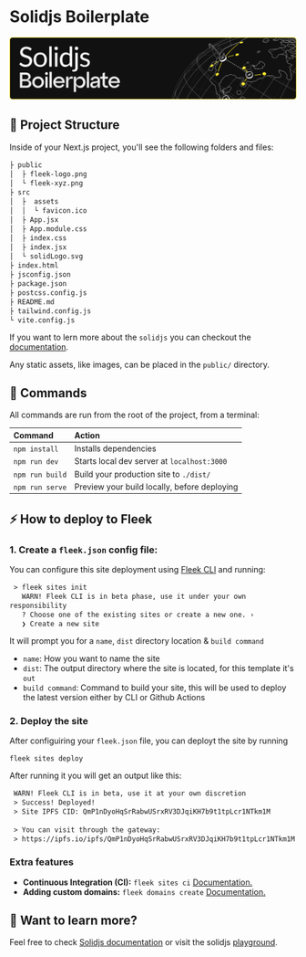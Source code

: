 # Solidjs Boilerplate
![Solid Boilerplate](./src/assets/fleek-solidjs.png)


## 🚀 Project Structure

Inside of your Next.js project, you'll see the following folders and files:

```
├ public
│  ├ fleek-logo.png
│  └ fleek-xyz.png
├ src
│  ├  assets
│  │  └ favicon.ico
│  ├ App.jsx
│  ├ App.module.css
│  ├ index.css
│  ├ index.jsx
│  └ solidLogo.svg
├ index.html
├ jsconfig.json
├ package.json
├ postcss.config.js
├ README.md
├ tailwind.config.js
└ vite.config.js

```

If you want to lern more about the `solidjs` you can checkout the [ documentation](https://docs.solidjs.com/).

Any static assets, like images, can be placed in the `public/` directory.


## 🧞 Commands

All commands are run from the root of the project, from a terminal:

| Command                | Action                                           |
| :--------------------- | :----------------------------------------------- |
| `npm install`          | Installs dependencies                            |
| `npm run dev`          | Starts local dev server at `localhost:3000`      |
| `npm run build`        | Build your production site to `./dist/`          |
| `npm run serve`      | Preview your build locally, before deploying     |

## ⚡ How to deploy to Fleek

### 1. Create a `fleek.json` config file:
You can configure this site deployment using [Fleek CLI]() and running:
```
 > fleek sites init
   WARN! Fleek CLI is in beta phase, use it under your own responsibility
   ? Choose one of the existing sites or create a new one. › 
   ❯ Create a new site
```
It will prompt you for a `name`, `dist` directory location & `build command`
- `name`: How you want to name the site
- `dist`: The output directory where the site is located, for this template it's `out`
- `build command`: Command to build your site, this will be used to deploy the latest version either by CLI or Github Actions

### 2. Deploy the site
After configuiring your `fleek.json` file, you can deployt the site by running

```
fleek sites deploy
```
After running it you will get an output like this:
```
 WARN! Fleek CLI is in beta, use it at your own discretion
 > Success! Deployed!
 > Site IPFS CID: QmP1nDyoHqSrRabwUSrxRV3DJqiKH7b9t1tpLcr1NTkm1M

 > You can visit through the gateway:
 > https://ipfs.io/ipfs/QmP1nDyoHqSrRabwUSrxRV3DJqiKH7b9t1tpLcr1NTkm1M
 ```

### Extra features
- **Continuous Integration (CI):** `fleek sites ci` [Documentation.](https://docs.fleek.xyz/services/sites/#continuous-integration-ci)
- **Adding custom domains:** `fleek domains create` [Documentation.](https://docs.fleek.xyz/services/domains/)


## 👀 Want to learn more?

Feel free to check [Solidjs documentation](https://docs.solidjs.com/) or visit the solidjs [playground](https://playground.solidjs.com).